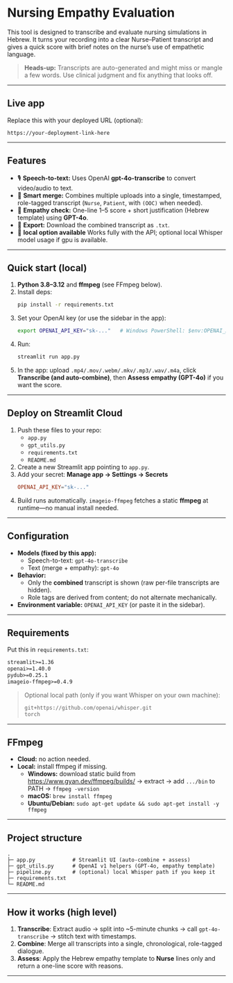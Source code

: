 # Nursing Empathy Evaluation

This tool is designed to transcribe and evaluate nursing simulations in Hebrew. It turns your recording into a clear Nurse–Patient transcript and gives a quick score with brief notes on the nurse’s use of empathetic language.

> **Heads-up:** Transcripts are auto-generated and might miss or mangle a few words. Use clinical judgment and fix anything that looks off.

---

## Live app
Replace this with your deployed URL (optional):
```
https://your-deployment-link-here
```

---

## Features
- 🎙️ **Speech-to-text:** Uses OpenAI **gpt-4o-transcribe** to convert video/audio to text.
- 🧩 **Smart merge:** Combines multiple uploads into a single, timestamped, role-tagged transcript (`Nurse`, `Patient`, with `(OOC)` when needed).
- 🧠 **Empathy check:** One-line 1–5 score + short justification (Hebrew template) using **GPT-4o**.
- 💾 **Export:** Download the combined transcript as `.txt`.
- 🔌 **local option available** Works fully with the API; optional local Whisper model usage if gpu is available.

---

## Quick start (local)

1. **Python 3.8–3.12** and **ffmpeg** (see FFmpeg below).
2. Install deps:
   ```bash
   pip install -r requirements.txt
   ```
3. Set your OpenAI key (or use the sidebar in the app):
   ```bash
   export OPENAI_API_KEY="sk-..."   # Windows PowerShell: $env:OPENAI_API_KEY="sk-..."
   ```
4. Run:
   ```bash
   streamlit run app.py
   ```
5. In the app: upload `.mp4/.mov/.webm/.mkv/.mp3/.wav/.m4a`, click **Transcribe (and auto-combine)**, then **Assess empathy (GPT-4o)** if you want the score.

---

## Deploy on Streamlit Cloud

1. Push these files to your repo:
   - `app.py`
   - `gpt_utils.py`
   - `requirements.txt`
   - `README.md`
2. Create a new Streamlit app pointing to `app.py`.
3. Add your secret: **Manage app → Settings → Secrets**
   ```toml
   OPENAI_API_KEY="sk-..."
   ```
4. Build runs automatically. `imageio-ffmpeg` fetches a static **ffmpeg** at runtime—no manual install needed.

---

## Configuration

- **Models (fixed by this app):**
  - Speech-to-text: `gpt-4o-transcribe`
  - Text (merge + empathy): `gpt-4o`
- **Behavior:**
  - Only the **combined** transcript is shown (raw per-file transcripts are hidden).
  - Role tags are derived from content; do not alternate mechanically.
- **Environment variable:** `OPENAI_API_KEY` (or paste it in the sidebar).

---

## Requirements

Put this in `requirements.txt`:

```txt
streamlit>=1.36
openai>=1.40.0
pydub>=0.25.1
imageio-ffmpeg>=0.4.9
```

> Optional local path (only if you want Whisper on your own machine):
> ```txt
> git+https://github.com/openai/whisper.git
> torch
> ```

---

## FFmpeg

- **Cloud:** no action needed.
- **Local:** install ffmpeg if missing.
  - **Windows:** download static build from https://www.gyan.dev/ffmpeg/builds/ → extract → add `.../bin` to PATH → `ffmpeg -version`
  - **macOS:** `brew install ffmpeg`
  - **Ubuntu/Debian:** `sudo apt-get update && sudo apt-get install -y ffmpeg`

---

## Project structure

```
.
├─ app.py            # Streamlit UI (auto-combine + assess)
├─ gpt_utils.py      # OpenAI v1 helpers (GPT-4o, empathy template)
├─ pipeline.py       # (optional) local Whisper path if you keep it
├─ requirements.txt
└─ README.md
```

---

## How it works (high level)

1) **Transcribe**: Extract audio → split into ~5-minute chunks → call `gpt-4o-transcribe` → stitch text with timestamps.  
2) **Combine**: Merge all transcripts into a single, chronological, role-tagged dialogue.  
3) **Assess**: Apply the Hebrew empathy template to **Nurse** lines only and return a one-line score with reasons.

---


